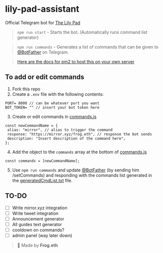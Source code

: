# lily-pad-assistant

Official Telegram bot for [The Lily Pad](https://t.me/lilypadcrypto)

> `npm run start` - Starts the bot. (Automatically runs command list generator)

> `npm run commands` - Generates a list of commands that can be given to [@BotFather](https://t.me/botfather) on Telegram.

> [Here are the docs for pm2 to host this on your own server](https://pm2.keymetrics.io/docs/usage/quick-start/)

## To add or edit commands

1. Fork this repo
2. Create a `.env` file with the following contents:

```
PORT= 8000 // can be whatever port you want
BOT_TOKEN= "" // insert your bot token here
```

3. Create or edit commands in [commands.js](/bot/commands/commands.js)

```
const newCommandName = {
 alias: "mirror", // alias to trigger the command
 response: "https://mirror.xyz/frog.eth", // response the bot sends
 description: "Insert description of the command here",
};
```

4. Add the object to the `commands` array at the bottom of [commands.js](/bot/commands/commands.js)

```
const commands = [newCommandName];
```

5. Use `npm run commands` and update [@BotFather](https://t.me/botfather) (by sending him /setCommands) and responding with the commands list generated in the [generatedCmdList.txt](./bot/commands/generatedCmdList.txt) file.

## TO-DO

- [ ] Write mirror.xyz integration
- [ ] Write tweet integration
- [ ] Announcement generator
- [ ] All guides text generator
- [ ] cooldown on commands?
- [ ] admin panel (way later down)

> 🐸 Made by **Frog.eth**
